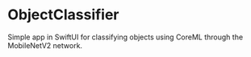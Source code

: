 # ObjectClassifier
Simple app in SwiftUI for classifying objects using CoreML through the MobileNetV2 network.
